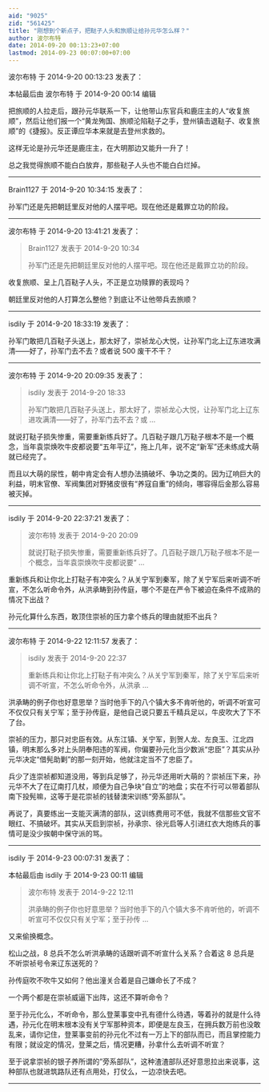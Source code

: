 ```yaml
---
aid: "9025"
zid: "561425"
title: "刚想到个新点子，把鞑子人头和旅顺让给孙元华怎么样？"
author: 波尔布特
date: 2014-09-20 00:13:23+07:00
lastmod: 2014-09-23 00:07:00+07:00
---
```


波尔布特 于 2014-9-20 00:13:23 发表了：

本帖最后由 波尔布特 于 2014-9-20 00:14 编辑

把旅顺的人拉走后，跟孙元华联系一下，让他带山东官兵和鹿庄主的人“收复旅顺”，然后让他们报一个“黄龙殉国、旅顺沦陷鞑子之手，登州镇击退鞑子、收复旅顺”的《捷报》。反正谭应华本来就是去登州求救的。

这样无论是孙元华还是鹿庄主，在大明那边又能升一升了！

总之我觉得旅顺不能白白放弃，那些鞑子人头也不能白白烂掉。

---

Brain1127 于 2014-9-20 10:34:15 发表了：

孙军门还是先把朝廷里反对他的人摆平吧。现在他还是戴罪立功的阶段。

---

波尔布特 于 2014-9-20 13:41:21 发表了：

> Brain1127 发表于 2014-9-20 10:34
>
> 孙军门还是先把朝廷里反对他的人摆平吧。现在他还是戴罪立功的阶段。

收复旅顺、呈上几百鞑子人头，不正是立功赎罪的表现吗？

朝廷里反对他的人打算怎么整他？到底让不让他带兵去旅顺？

---

isdily 于 2014-9-20 18:33:19 发表了：

孙军门敢把几百鞑子头送上，那太好了，崇祯龙心大悦，让孙军门北上辽东进攻满清——好了，孙军门去不去？或者说 500 废干不干？

---

波尔布特 于 2014-9-20 20:09:35 发表了：

> isdily 发表于 2014-9-20 18:33
>
> 孙军门敢把几百鞑子头送上，那太好了，崇祯龙心大悦，让孙军门北上辽东进攻满清——好了，孙军门去不去？或 ...

就说打鞑子损失惨重，需要重新练兵好了。几百鞑子跟几万鞑子根本不是一个概念，当年袁崇焕吹牛皮都说要“五年平辽”，拖上几年，说不定“新军”还未练成大萌就已经完了。

而且以大萌的尿性，朝中肯定会有人想办法搞破坏、争功之类的。因为辽响巨大的利益，明末官僚、军阀集团对野猪皮很有“养寇自重”的倾向，哪容得后金那么容易被灭掉。

---

isdily 于 2014-9-20 22:37:21 发表了：

> 波尔布特 发表于 2014-9-20 20:09
>
> 就说打鞑子损失惨重，需要重新练兵好了。几百鞑子跟几万鞑子根本不是一个概念，当年袁崇焕吹牛皮都说要“ ...

重新练兵和让你北上打鞑子有冲突么？从关宁军到秦军，除了关宁军后来听调不听宣，不怎么听命令外，从洪承畴到孙传庭，哪个不是在严令下被迫在条件不成熟的情况下出战？

孙元化算什么东西，敢顶住崇祯的压力拿个练兵的理由就拒不出兵？

---

波尔布特 于 2014-9-22 12:11:57 发表了：

> isdily 发表于 2014-9-20 22:37
>
> 重新练兵和让你北上打鞑子有冲突么？从关宁军到秦军，除了关宁军后来听调不听宣，不怎么听命令外，从洪承 ...

洪承畴的例子你也好意思举？当时他手下的八个镇大多不肯听他的，听调不听宣可不仅仅只有关宁军；至于孙传庭，是他自己说只要五千精兵足以，牛皮吹大了下不了台。

崇祯的压力，那只对忠臣有效。从东江镇、关宁军，到贺人龙、左良玉、江北四镇，明末那么多对上头阴奉阳违的军阀，你偏要孙元化当少数派“忠臣”？其实从孙元华决定“借髡助剿”的那一刻开始，他就注定当不了忠臣了。

兵少了连崇祯都知道没用，等到兵足够了，孙元华还用听大萌的？崇祯压下来，孙元华不大了在辽南打几杖，顺便为自己争块“自立”的地盘；实在不行可以带着部队南下投髡嘛，这等于是花崇祯的钱替澳宋训练“旁系部队”。

再说了，真要练出一支能灭满清的部队，这训练费用可不低，我就不信那些文官不眼红、不搞破坏。其实从天启到崇祯，孙承宗、徐光启等人引进红衣大炮练兵的事情可是没少挨朝中保守派的骂。

---

isdily 于 2014-9-23 00:07:31 发表了：

本帖最后由 isdily 于 2014-9-23 00:11 编辑

> 波尔布特 发表于 2014-9-22 12:11
>
> 洪承畴的例子你也好意思举？当时他手下的八个镇大多不肯听他的，听调不听宣可不仅仅只有关宁军；至于孙传 ...

又来偷换概念。

松山之战，8 总兵不怎么听洪承畴的话跟听调不听宣什么关系？合着这 8 总兵是不听崇祯号令来辽东送死的？

孙传庭吹不吹牛又如何？他出潼关合着是自己嫌命长了不成？

一个两个都是在崇祯威逼下出阵，这还不算听命令？

至于孙元化么，不听命令，那么登莱事变中孔有德什么待遇，等着孙的就是什么待遇，孙元化在明末根本没有关宁军那种资本，即便是左良玉，在拥兵数万前也没敢乱来，请你记住，登莱事变前的孙元化不过有一万上下的部队而已，而且掌控能力有限；就设定的情况，登莱之后，情况更糟，孙拿什么去听调不听宣？

至于说拿崇祯的银子养所谓的”旁系部队”，这种渣渣部队还好意思拉出来说事，这种部队也就进筑路队还有点用处，打仗么，一边凉快去吧。

---
